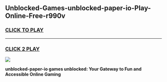 
## Unblocked-Games-unblocked-paper-io-Play-Online-Free-r990v
<h3>
<a href="https://premium76.site?title=unblocked-paper-io&ref=26A">CLICK TO PLAY</a></h3>
<hr>

<h3>
<a href="https://premium76.site?title=unblocked-paper-io&ref=26A">CLICK 2 PLAY</a>
  
</h3>

<a href="https://premium76.site?title=unblocked-paper-io&ref=26A"><img src="https://clearcache.store/games.png"></a>


**unblocked-paper-io games unblocked: Your Gateway to Fun and Accessible Online Gaming**

